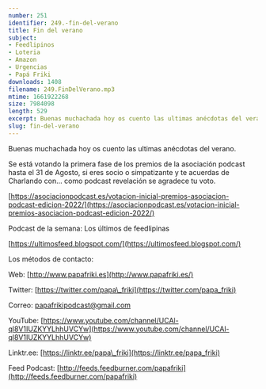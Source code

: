 ```yaml
---
number: 251
identifier: 249.-fin-del-verano
title: Fin del verano
subject:
- Feedlipinos
- Loteria
- Amazon
- Urgencias
- Papá Friki
downloads: 1408
filename: 249.FinDelVerano.mp3
mtime: 1661922268
size: 7984098
length: 529
excerpt: Buenas muchachada hoy os cuento las ultimas anécdotas del verano.
slug: fin-del-verano
---
```

Buenas muchachada hoy os cuento las ultimas anécdotas del verano.

Se está votando la primera fase de los premios de la asociación podcast hasta el 31 de Agosto, si eres socio o simpatizante y te acuerdas de Charlando con... como podcast revelación se agradece tu voto.

[https://asociacionpodcast.es/votacion-inicial-premios-asociacion-podcast-edicion-2022/](https://asociacionpodcast.es/votacion-inicial-premios-asociacion-podcast-edicion-2022/)  

Podcast de la semana: Los últimos de feedlipinas

[https://ultimosfeed.blogspot.com/](https://ultimosfeed.blogspot.com/)  

Los métodos de contacto:  

Web: [http://www.papafriki.es](http://www.papafriki.es/)  

Twitter: [https://twitter.com/papa\_friki](https://twitter.com/papa_friki)

Correo: [papafrikipodcast@gmail.com](https://archive.org/details/papafrikipodast@gmail.com)

YouTube: [https://www.youtube.com/channel/UCAl-ql8V1IUZKYYLhhUVCYw](https://www.youtube.com/channel/UCAl-ql8V1IUZKYYLhhUVCYw)  

Linktr.ee: [https://linktr.ee/papa\_friki](https://linktr.ee/papa_friki)  

Feed Podcast: [http://feeds.feedburner.com/papafriki](http://feeds.feedburner.com/papafriki)